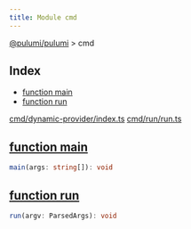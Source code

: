```yaml
---
title: Module cmd
---
```


<a href="../index.html">@pulumi/pulumi</a> &gt; cmd

<h2 class="pdoc-module-header">Index</h2>

* <a href="#main">function main</a>
* <a href="#run">function run</a>

<a href="https://github.com/pulumi/pulumi/blob/master/sdk/nodejs/cmd/dynamic-provider/index.ts">cmd/dynamic-provider/index.ts</a> <a href="https://github.com/pulumi/pulumi/blob/master/sdk/nodejs/cmd/run/run.ts">cmd/run/run.ts</a> 


<h2 class="pdoc-module-header" id="main">
<a class="pdoc-member-name" href="https://github.com/pulumi/pulumi/blob/master/sdk/nodejs/cmd/dynamic-provider/index.ts#L287">function main</a>
</h2>

```typescript
main(args: string[]): void
```

<h2 class="pdoc-module-header" id="run">
<a class="pdoc-member-name" href="https://github.com/pulumi/pulumi/blob/master/sdk/nodejs/cmd/run/run.ts#L120">function run</a>
</h2>

```typescript
run(argv: ParsedArgs): void
```

